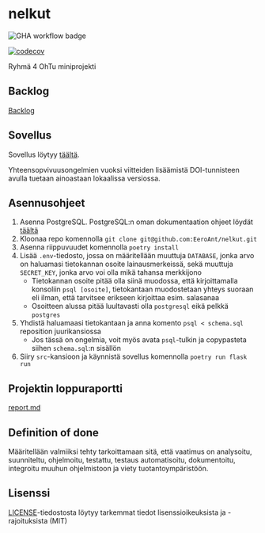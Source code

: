 # nelkut
![GHA workflow badge](https://github.com/EeroAnt/nelkut/workflows/CI/badge.svg)

[![codecov](https://codecov.io/gh/EeroAnt/nelkut/graph/badge.svg?token=QIODCMQO6O)](https://codecov.io/gh/EeroAnt/nelkut)

Ryhmä 4 OhTu miniprojekti 
## Backlog

[Backlog](https://docs.google.com/spreadsheets/d/1923qVBaTEvUpGSOyh8lcoLwEM9oUUErB05xrt4Awjx4/edit#gid=1)

## Sovellus

Sovellus löytyy [täältä](https://nelkut-minit.fly.dev/).

Yhteensopvivuusongelmien vuoksi viitteiden lisäämistä DOI-tunnisteen avulla tuetaan ainoastaan lokaalissa versiossa.

## Asennusohjeet

1. Asenna PostgreSQL. PostgreSQL:n oman dokumentaation ohjeet löydät [täältä](https://www.postgresql.org/download/)
2. Kloonaa repo komennolla `git clone git@github.com:EeroAnt/nelkut.git`
3. Asenna riippuvuudet komennolla `poetry install`
4. Lisää `.env`-tiedosto, jossa on määritellään muuttuja `DATABASE`, jonka arvo on haluamasi tietokannan osoite lainausmerkeissä, sekä muuttuja `SECRET_KEY`, jonka arvo voi olla mikä tahansa merkkijono
    * Tietokannan osoite pitää olla siinä muodossa, että kirjoittamalla konsoliin `psql [osoite]`, tietokantaan muodostetaan yhteys suoraan eli ilman, että tarvitsee erikseen kirjoittaa esim. salasanaa
    * Osoitteen alussa pitää luultavasti olla `postgresql` eikä pelkkä `postgres`
7. Yhdistä haluamaasi tietokantaan ja anna komento `psql < schema.sql` reposition juurikansiossa
    * Jos tässä on ongelmia, voit myös avata `psql`-tulkin ja copypasteta siihen `schema.sql`:n sisällön
8. Siiry `src`-kansioon ja käynnistä sovellus komennolla `poetry run flask run`

## Projektin loppuraportti

[report.md](https://github.com/EeroAnt/nelkut/blob/main/report.md)

## Definition of done

Määritellään valmiiksi tehty tarkoittamaan sitä, että vaatimus on analysoitu, suunniteltu, ohjelmoitu, testattu, testaus automatisoitu, dokumentoitu, integroitu muuhun ohjelmistoon ja viety tuotantoympäristöön.

## Lisenssi

[LICENSE](https://github.com/EeroAnt/nelkut/blob/main/LICENSE)-tiedostosta löytyy tarkemmat tiedot lisenssioikeuksista ja -rajoituksista (MIT)

